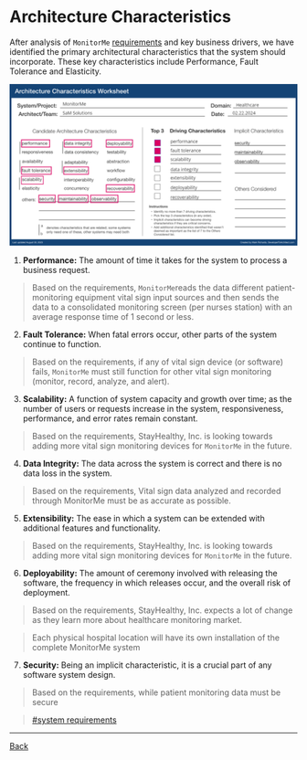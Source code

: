 # Architecture Characteristics

After analysis of `MonitorMe` [requirements](../1.ProblemWalkthrough/2.Requirements.md) and key business drivers, we have identified the primary architectural characteristics that the system should incorporate. These key characteristics include Performance, Fault Tolerance and Elasticity.

![Architecture Characteristics](../images/architecture-characteristics.png "Architecture Characteristics")

1. **Performance:** The amount of time it takes for the system to process a business request.

> Based on the requirements, `MonitorMe`reads the data different patient-monitoring equipment vital sign input sources and then sends the data to a consolidated monitoring screen (per nurses station) with an average response time of 1 second or less.

2. **Fault Tolerance:** When fatal errors occur, other parts of the system continue to function.

> Based on the requirements, if any of vital sign device (or software) fails, `MonitorMe` must still function for other vital sign monitoring
> (monitor, record, analyze, and alert).

3. **Scalability:** A function of system capacity and growth over time; as the number of users or requests increase in the system, responsiveness, performance, and error rates remain constant.

> Based on the requirements, StayHealthy, Inc. is looking towards adding more vital sign monitoring devices for `MonitorMe` in the future.

4. **Data Integrity:** The data across the system is correct and there is no data loss in the system.

> Based on the requirements, Vital sign data analyzed and recorded through MonitorMe must be as accurate as possible.

5. **Extensibility:** The ease in which a system can be extended with additional features and functionality.

> Based on the requirements, StayHealthy, Inc. is looking towards adding more vital sign monitoring devices for `MonitorMe` in the future.

6. **Deployability:** The amount of ceremony involved with releasing the software, the frequency in which releases occur, and the overall risk of deployment.

> Based on the requirements, StayHealthy, Inc. expects a lot of change as they learn more about healthcare monitoring market.

> Each physical hospital location will have its own installation of the complete MonitorMe system

7. **Security:** Being an implicit characteristic, it is a crucial part of any software system design.

> Based on the requirements, while patient monitoring data must be secure

> [#system requirements](../1.ProblemWalkthrough/2.Requirements.md#system-requirements)

---

[Back](./README.md)
